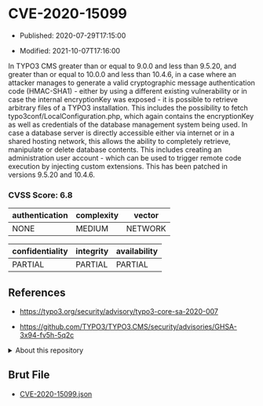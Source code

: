 # CVE-2020-15099

- Published: 2020-07-29T17:15:00

- Modified: 2021-10-07T17:16:00

In TYPO3 CMS greater than or equal to 9.0.0 and less than 9.5.20, and greater than or equal to 10.0.0 and less than 10.4.6, in a case where an attacker manages to generate a valid cryptographic message authentication code (HMAC-SHA1) - either by using a different existing vulnerability or in case the internal encryptionKey was exposed - it is possible to retrieve arbitrary files of a TYPO3 installation. This includes the possibility to fetch typo3conf/LocalConfiguration.php, which again contains the encryptionKey as well as credentials of the database management system being used. In case a database server is directly accessible either via internet or in a shared hosting network, this allows the ability to completely retrieve, manipulate or delete database contents. This includes creating an administration user account - which can be used to trigger remote code execution by injecting custom extensions. This has been patched in versions 9.5.20 and 10.4.6.

### CVSS Score: **6.8**

| authentication | complexity | vector |
| --- | --- | --- |
| NONE | MEDIUM | NETWORK |

| confidentiality | integrity | availability |
| --- | --- | --- |
| PARTIAL | PARTIAL | PARTIAL |

## References

* https://typo3.org/security/advisory/typo3-core-sa-2020-007

* https://github.com/TYPO3/TYPO3.CMS/security/advisories/GHSA-3x94-fv5h-5q2c

<details>
<summary>About this repository</summary> 

  This repository is part of the project [Live Hack CVE](https://github.com/Live-Hack-CVE). Main website can be found [www.live-hack.org](https://www.live-hack.org) 
  
  Made by [Sn0wAlice](https://github.com/Sn0wAlice) for the people that care about security and need to have a feed of the latest CVEs. Hope you enjoy it, don't forget to star the repo and follow me on [Twitter](https://twitter.com/Sn0wAlice) and [Github](https://github.com/Sn0wAlice). And that is my [personnal website](https://www.alice-snow.me/)

  - [Home Page](https://github.com/Live-Hack-CVE)
  - [Framework](https://github.com/Live-Hack-CVE/cve-framework)
  - [CVE database](https://github.com/Live-Hack-CVE/full_database)
  - [Changelog](https://github.com/Live-Hack-CVE/Changelog)
</details>

## Brut File

* [CVE-2020-15099.json](https://raw.githubusercontent.com/Live-Hack-CVE/full_database/main/cves/2020/CVE-2020-15099.json)

